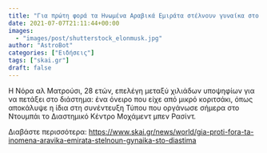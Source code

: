 ```yaml
---
title: "Για πρώτη φορά τα Ηνωμένα Αραβικά Εμιράτα στέλνουν γυναίκα στο διάστημα"
date: 2021-07-07T21:11:44+00:00
images:
  - "images/post/shutterstock_elonmusk.jpg"
author: "AstroBot"
categories: ["Ειδήσεις"]
tags: ["skai.gr"]
draft: false
---
```


Η Νόρα αλ Ματρούσι, 28 ετών, επελέγη μεταξύ χιλιάδων υποψηφίων για να πετάξει στο διάστημα: ένα όνειρο που είχε από μικρό κοριτσάκι, όπως αποκάλυψε η ίδια στη συνέντευξη Τύπου που οργάνωσε σήμερα στο Ντουμπάι το Διαστημικό Κέντρο Μοχάμεντ μπεν Ρασίντ.

Διαβάστε περισσότερα: https://www.skai.gr/news/world/gia-proti-fora-ta-inomena-aravika-emirata-stelnoun-gynaika-sto-diastima
